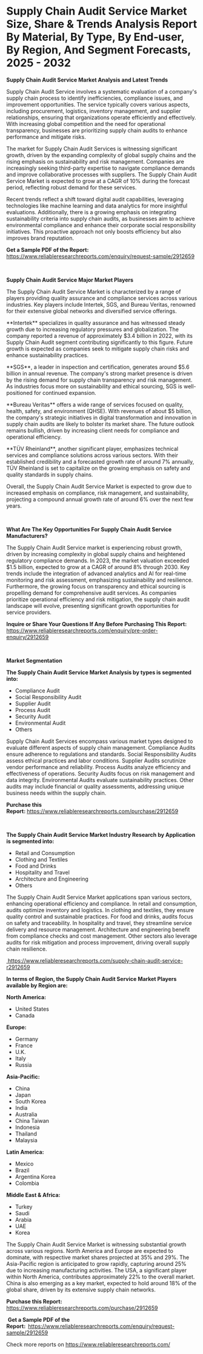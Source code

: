 <p><h1>Supply Chain Audit Service Market Size, Share & Trends Analysis Report By Material, By Type, By End-user, By Region, And Segment Forecasts, 2025 - 2032</h1></p><p><strong>Supply Chain Audit Service Market Analysis and Latest Trends</strong></p>
<p><p>Supply Chain Audit Service involves a systematic evaluation of a company's supply chain process to identify inefficiencies, compliance issues, and improvement opportunities. The service typically covers various aspects, including procurement, logistics, inventory management, and supplier relationships, ensuring that organizations operate efficiently and effectively. With increasing global competition and the need for operational transparency, businesses are prioritizing supply chain audits to enhance performance and mitigate risks.</p><p>The market for Supply Chain Audit Services is witnessing significant growth, driven by the expanding complexity of global supply chains and the rising emphasis on sustainability and risk management. Companies are increasingly seeking third-party expertise to navigate compliance demands and improve collaborative processes with suppliers. The Supply Chain Audit Service Market is expected to grow at a CAGR of 10% during the forecast period, reflecting robust demand for these services.</p><p>Recent trends reflect a shift toward digital audit capabilities, leveraging technologies like machine learning and data analytics for more insightful evaluations. Additionally, there is a growing emphasis on integrating sustainability criteria into supply chain audits, as businesses aim to achieve environmental compliance and enhance their corporate social responsibility initiatives. This proactive approach not only boosts efficiency but also improves brand reputation.</p></p>
<p><strong>Get a Sample PDF of the Report:&nbsp;</strong> <a href="https://www.reliableresearchreports.com/enquiry/request-sample/2912659?utm_campaign=3369&utm_medium=2&utm_source=Github&utm_content=ia&utm_term=12032025&utm_id=supply-chain-audit-service">https://www.reliableresearchreports.com/enquiry/request-sample/2912659</a></p>
<p>&nbsp;</p>
<p><strong>Supply Chain Audit Service Major Market Players</strong></p>
<p><p>The Supply Chain Audit Service Market is characterized by a range of players providing quality assurance and compliance services across various industries. Key players include Intertek, SGS, and Bureau Veritas, renowned for their extensive global networks and diversified service offerings. </p><p>**Intertek** specializes in quality assurance and has witnessed steady growth due to increasing regulatory pressures and globalization. The company reported a revenue of approximately $3.4 billion in 2022, with its Supply Chain Audit segment contributing significantly to this figure. Future growth is expected as companies seek to mitigate supply chain risks and enhance sustainability practices. </p><p>**SGS**, a leader in inspection and certification, generates around $5.6 billion in annual revenue. The company's strong market presence is driven by the rising demand for supply chain transparency and risk management. As industries focus more on sustainability and ethical sourcing, SGS is well-positioned for continued expansion.</p><p>**Bureau Veritas** offers a wide range of services focused on quality, health, safety, and environment (QHSE). With revenues of about $5 billion, the company's strategic initiatives in digital transformation and innovation in supply chain audits are likely to bolster its market share. The future outlook remains bullish, driven by increasing client needs for compliance and operational efficiency.</p><p>**TÜV Rheinland**, another significant player, emphasizes technical services and compliance solutions across various sectors. With their established credibility and a forecasted growth rate of around 7% annually, TÜV Rheinland is set to capitalize on the growing emphasis on safety and quality standards in supply chains.</p><p>Overall, the Supply Chain Audit Service Market is expected to grow due to increased emphasis on compliance, risk management, and sustainability, projecting a compound annual growth rate of around 6% over the next few years.</p></p>
<p>&nbsp;</p>
<p><strong>What Are The Key Opportunities For Supply Chain Audit Service Manufacturers?</strong></p>
<p><p>The Supply Chain Audit Service market is experiencing robust growth, driven by increasing complexity in global supply chains and heightened regulatory compliance demands. In 2023, the market valuation exceeded $1.5 billion, expected to grow at a CAGR of around 8% through 2030. Key trends include the integration of advanced analytics and AI for real-time monitoring and risk assessment, emphasizing sustainability and resilience. Furthermore, the growing focus on transparency and ethical sourcing is propelling demand for comprehensive audit services. As companies prioritize operational efficiency and risk mitigation, the supply chain audit landscape will evolve, presenting significant growth opportunities for service providers.</p></p>
<p><strong>Inquire or Share Your Questions If Any Before Purchasing This Report:</strong> <a href="https://www.reliableresearchreports.com/enquiry/pre-order-enquiry/2912659?utm_campaign=3369&utm_medium=2&utm_source=Github&utm_content=ia&utm_term=12032025&utm_id=supply-chain-audit-service">https://www.reliableresearchreports.com/enquiry/pre-order-enquiry/2912659</a></p>
<p>&nbsp;</p>
<p><strong>Market Segmentation</strong></p>
<p><strong>The Supply Chain Audit Service Market Analysis by types is segmented into:</strong></p>
<p><ul><li>Compliance Audit</li><li>Social Responsibility Audit</li><li>Supplier Audit</li><li>Process Audit</li><li>Security Audit</li><li>Environmental Audit</li><li>Others</li></ul></p>
<p><p>Supply Chain Audit Services encompass various market types designed to evaluate different aspects of supply chain management. Compliance Audits ensure adherence to regulations and standards. Social Responsibility Audits assess ethical practices and labor conditions. Supplier Audits scrutinize vendor performance and reliability. Process Audits analyze efficiency and effectiveness of operations. Security Audits focus on risk management and data integrity. Environmental Audits evaluate sustainability practices. Other audits may include financial or quality assessments, addressing unique business needs within the supply chain.</p></p>
<p><strong>Purchase this Report:&nbsp;</strong><a href="https://www.reliableresearchreports.com/purchase/2912659?utm_campaign=3369&utm_medium=2&utm_source=Github&utm_content=ia&utm_term=12032025&utm_id=supply-chain-audit-service">https://www.reliableresearchreports.com/purchase/2912659</a></p>
<p>&nbsp;</p>
<p><strong>The Supply Chain Audit Service Market Industry Research by Application is segmented into:</strong></p>
<p><ul><li>Retail and Consumption</li><li>Clothing and Textiles</li><li>Food and Drinks</li><li>Hospitality and Travel</li><li>Architecture and Engineering</li><li>Others</li></ul></p>
<p><p>The Supply Chain Audit Service Market applications span various sectors, enhancing operational efficiency and compliance. In retail and consumption, audits optimize inventory and logistics. In clothing and textiles, they ensure quality control and sustainable practices. For food and drinks, audits focus on safety and traceability. In hospitality and travel, they streamline service delivery and resource management. Architecture and engineering benefit from compliance checks and cost management. Other sectors also leverage audits for risk mitigation and process improvement, driving overall supply chain resilience.</p></p>
<p><a href="https://www.reliableresearchreports.com/supply-chain-audit-service-r2912659?utm_campaign=3369&utm_medium=2&utm_source=Github&utm_content=ia&utm_term=12032025&utm_id=supply-chain-audit-service">&nbsp;https://www.reliableresearchreports.com/supply-chain-audit-service-r2912659</a></p>
<p><strong>In terms of Region, the Supply Chain Audit Service Market Players available by Region are:</strong></p>
<p>
    <p> <strong> North America: </strong>
        <ul>
            <li>United States</li>
            <li>Canada</li>
        </ul>
        </p> 
    <p> <strong> Europe: </strong>
        <ul>
            <li>Germany</li>
            <li>France</li>
            <li>U.K.</li>
            <li>Italy</li>
            <li>Russia</li>
        </ul>
        </p> 
    <p> <strong> Asia-Pacific: </strong>
        <ul>
            <li>China</li>
            <li>Japan</li>
            <li>South Korea</li>
            <li>India</li>
            <li>Australia</li>
            <li>China Taiwan</li>
            <li>Indonesia</li>
            <li>Thailand</li>
            <li>Malaysia</li>
        </ul>
        </p> 
    <p> <strong> Latin America: </strong>
        <ul>
            <li>Mexico</li>
            <li>Brazil</li>
            <li>Argentina Korea</li>
            <li>Colombia</li>
        </ul>
        </p> 
    <p> <strong> Middle East & Africa: </strong>
        <ul>
            <li>Turkey</li>
            <li>Saudi</li>
            <li>Arabia</li>
            <li>UAE</li>
            <li>Korea</li>
        </ul>
    </p>
    </p>
<p><p>The Supply Chain Audit Service Market is witnessing substantial growth across various regions. North America and Europe are expected to dominate, with respective market shares projected at 35% and 29%. The Asia-Pacific region is anticipated to grow rapidly, capturing around 25% due to increasing manufacturing activities. The USA, a significant player within North America, contributes approximately 22% to the overall market. China is also emerging as a key market, expected to hold around 18% of the global share, driven by its extensive supply chain networks.</p></p>
<p><strong>Purchase this Report: </strong><a href="https://www.reliableresearchreports.com/purchase/2912659?utm_campaign=3369&utm_medium=2&utm_source=Github&utm_content=ia&utm_term=12032025&utm_id=supply-chain-audit-service">https://www.reliableresearchreports.com/purchase/2912659</a></p>
<p>&nbsp;<strong>Get a Sample PDF of the Report:&nbsp;&nbsp;</strong><a href="https://www.reliableresearchreports.com/enquiry/request-sample/2912659?utm_campaign=3369&utm_medium=2&utm_source=Github&utm_content=ia&utm_term=12032025&utm_id=supply-chain-audit-service">https://www.reliableresearchreports.com/enquiry/request-sample/2912659</a></p>
<p><strong></strong></p>
<p>Check more reports on <a href="https://www.reliableresearchreports.com/?utm_campaign=3369&utm_medium=2&utm_source=Github&utm_content=ia&utm_term=12032025&utm_id=supply-chain-audit-service">https://www.reliableresearchreports.com/</a></p>